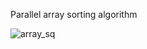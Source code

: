 Parallel array sorting algorithm

![array_sq](https://github.com/h-gr/square-array/assets/64468101/cc2867eb-9c22-4c08-891d-ed13ad08fcd2)
